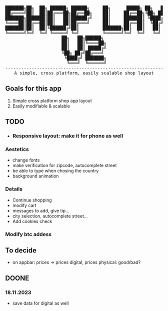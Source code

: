 <div align = "center">
<pre>
███████╗██╗  ██╗ ██████╗ ██████╗     ██╗      █████╗ ██╗   ██╗ ██████╗ ██╗   ██╗████████╗
██╔════╝██║  ██║██╔═══██╗██╔══██╗    ██║     ██╔══██╗╚██╗ ██╔╝██╔═══██╗██║   ██║╚══██╔══╝
███████╗███████║██║   ██║██████╔╝    ██║     ███████║ ╚████╔╝ ██║   ██║██║   ██║   ██║   
╚════██║██╔══██║██║   ██║██╔═══╝     ██║     ██╔══██║  ╚██╔╝  ██║   ██║██║   ██║   ██║   
███████║██║  ██║╚██████╔╝██║         ███████╗██║  ██║   ██║   ╚██████╔╝╚██████╔╝   ██║   
╚══════╝╚═╝  ╚═╝ ╚═════╝ ╚═╝         ╚══════╝╚═╝  ╚═╝   ╚═╝    ╚═════╝  ╚═════╝    ╚═╝   
██╗   ██╗██████╗ 
██║   ██║╚════██╗
██║   ██║ █████╔╝
╚██╗ ██╔╝██╔═══╝ 
 ╚████╔╝ ███████╗
  ╚═══╝  ╚══════╝
-----------------------------------------------------------------------------------------
A simple, cross platform, easily scalable shop layout
</pre>
</div>

## Goals for this app
1. Simple cross platform shop app layout
2. Easily modifiable & scalable

## TODO
- ### Responsive layout: make it for phone as well
### Aestetics
- change fonts
- make verification for zipcode, autocomplete street
- be able to type when chosing the country
- background animation
### Details
- Continue shopping
- modify cart
- messages to add, give tip...
- city selection, autocomplete street...
- Add cookies check
### Modify btc addess

## To decide
- on appbar: prices -> prices digital, prices physical: good/bad?

## DOONE
### 18.11.2023
- save data for digital as well